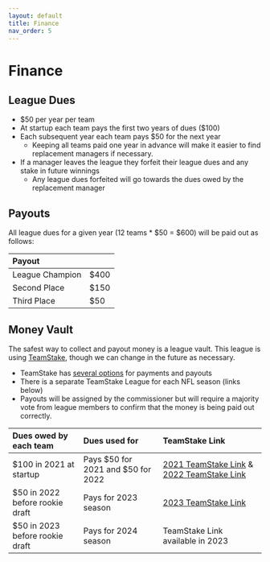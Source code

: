 ```yaml
---
layout: default
title: Finance
nav_order: 5
---
```

# Finance



## League Dues
- $50 per year per team
- At startup each team pays the first two years of dues ($100)
- Each subsequent year each team pays $50 for the next year
  - Keeping all teams paid one year in advance will make it easier to find replacement managers if necessary.
- If a manager leaves the league they forfeit their league dues and any stake in future winnings
  - Any league dues forfeited will go towards the dues owed by the replacement manager

## Payouts

All league dues for a given year (12 teams * $50 = $600) will be paid out as follows:

| Payout  |  |
|:-------------|:------------------|
| League Champion | $400 |
| Second Place | $150 |
| Third Place | $50 |

## Money Vault

The safest way to collect and payout money is a league vault. This league is using [TeamStake](https://teamstake.com/), though we can change in the future as necessary.

- TeamStake has [several options](https://teamstake.com/home/faq_detail/4) for payments and payouts
- There is a separate TeamStake League for each NFL season (links below)
- Payouts will be assigned by the commissioner but will require a majority vote from league members to confirm that the money is being paid out correctly.

| Dues owed by each team  | Dues used for | TeamStake Link |
|:-------------|:------------------|:------------------|
| $100 in 2021 at startup | Pays $50 for 2021 and $50 for 2022 | [2021 TeamStake Link](https://teamstake.com/league/league_detail/10/0/6529) & [2022 TeamStake Link](https://teamstake.com/league/league_detail/10/0/6530) |
| $50 in 2022 before rookie draft | Pays for 2023 season | [2023 TeamStake Link](https://teamstake.com/league/league_detail/10/0/6541) |
| $50 in 2023 before rookie draft | Pays for 2024 season | TeamStake Link available in 2023 |